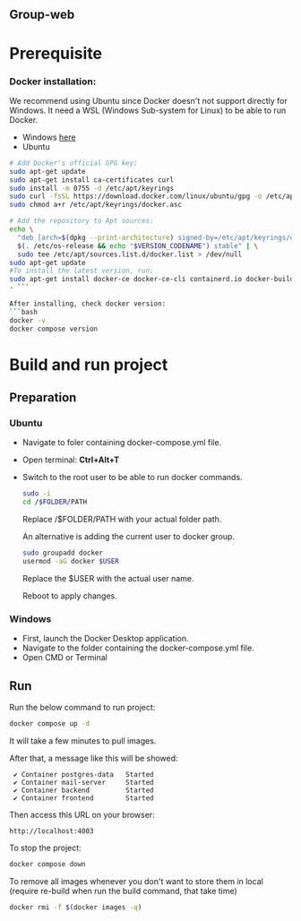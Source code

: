 ## Group-web
# Prerequisite
### Docker installation:

We recommend using Ubuntu since Docker doesn't not support directly for Windows.
It need a WSL (Windows Sub-system for Linux) to be able to run Docker.

- Windows [here](https://docs.docker.com/desktop/install/windows-install/)
- Ubuntu 
```bash
# Add Docker's official GPG key:
sudo apt-get update
sudo apt-get install ca-certificates curl
sudo install -m 0755 -d /etc/apt/keyrings
sudo curl -fsSL https://download.docker.com/linux/ubuntu/gpg -o /etc/apt/keyrings/docker.asc
sudo chmod a+r /etc/apt/keyrings/docker.asc

# Add the repository to Apt sources:
echo \
  "deb [arch=$(dpkg --print-architecture) signed-by=/etc/apt/keyrings/docker.asc] https://download.docker.com/linux/ubuntu \
  $(. /etc/os-release && echo "$VERSION_CODENAME") stable" | \
  sudo tee /etc/apt/sources.list.d/docker.list > /dev/null
sudo apt-get update
#To install the latest version, run:
sudo apt-get install docker-ce docker-ce-cli containerd.io docker-buildx-plugin docker-compose-plugin
- ```

After installing, check docker version:
```bash
docker -v 
docker compose version
```

# Build and run project

## Preparation
### Ubuntu

- Navigate to foler containing docker-compose.yml file.

- Open terminal: **Ctrl+Alt+T** 

- Switch to the root user to be able to run docker commands.

    ```bash
    sudo -i
    cd /$FOLDER/PATH
    ```
    Replace /$FOLDER/PATH with your actual folder path.

    An alternative is adding the current user to docker group.
    ```bash
    sudo groupadd docker
    usermod -aG docker $USER
    ```
    Replace the $USER with the actual user name.
    
    Reboot to apply changes.

### Windows
- First, launch the Docker Desktop application.
- Navigate to the folder containing the docker-compose.yml file.
- Open CMD or Terminal



## Run

Run the below command to run project:

```bash
docker compose up -d
```
It will take a few minutes to pull images.

After that, a message like this will be showed:
```
 ✔ Container postgres-data   Started
 ✔ Container mail-server     Started       
 ✔ Container backend         Started  
 ✔ Container frontend        Started 
 ```
Then access this URL on your browser:
 ```
 http://localhost:4003
 ```

To stop the project:
```bash
docker compose down
```

To remove all images whenever you don't want to store them in local (require re-build when run the build command, that take time)

```bash
docker rmi -f $(docker images -q)
```

